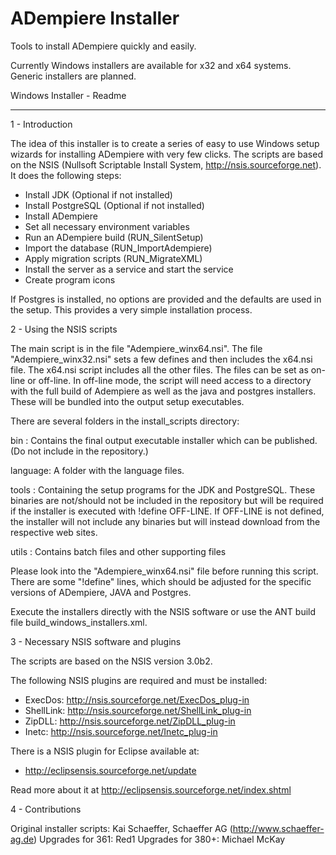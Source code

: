 # ADempiere Installer
Tools to install ADempiere quickly and easily.

Currently Windows installers are available for x32 and x64 systems. Generic 
installers are planned.

Windows Installer - Readme
**************************

1 - Introduction

The idea of this installer is to create a series of easy to use Windows setup 
wizards for installing ADempiere with very few clicks. The scripts are based on
the NSIS (Nullsoft Scriptable Install System, http://nsis.sourceforge.net). It 
does the following steps: 

  * Install JDK (Optional if not installed)
  * Install PostgreSQL (Optional if not installed)
  * Install ADempiere
  * Set all necessary environment variables
  * Run an ADempiere build (RUN_SilentSetup)
  * Import the database (RUN_ImportAdempiere)
  * Apply migration scripts (RUN_MigrateXML)
  * Install the server as a service and start the service
  * Create program icons

If Postgres is installed, no options are provided and the defaults are used
in the setup.  This provides a very simple installation process.

2 - Using the NSIS scripts

The main script is in the file "Adempiere_winx64.nsi".  The file 
"Adempiere_winx32.nsi" sets a few defines and then includes the x64.nsi file.
The x64.nsi script includes all the other files. The files can be set as 
on-line or off-line.  In off-line mode, the script will need access to a 
directory with the full build of Adempiere as well as the java and postgres 
installers.  These will be bundled into the output setup executables. 

There are several folders in the install_scripts directory: 

  bin     : Contains the final output executable installer which can be 
            published.  (Do not include in the repository.)

  language: A folder with the language files. 

  tools   : Containing the setup programs for the JDK and PostgreSQL.  These 
            binaries are not/should not be included in the repository but 
            will be required if the installer is executed with 
            !define OFF-LINE. If OFF-LINE is not defined, the installer will
            not include any binaries but will instead download from the 
            respective web sites.
            
  utils   : Contains batch files and other supporting files  
          
Please look into the "Adempiere_winx64.nsi" file before running this script. 
There are some "!define" lines, which should be adjusted for the specific 
versions of ADempiere, JAVA and Postgres. 

Execute the installers directly with the NSIS software or use the ANT build 
file build_windows_installers.xml. 

3 - Necessary NSIS software and plugins

The scripts are based on the NSIS version 3.0b2.

The following NSIS plugins are required and must be installed:

  - ExecDos: http://nsis.sourceforge.net/ExecDos_plug-in
  - ShellLink: http://nsis.sourceforge.net/ShellLink_plug-in
  - ZipDLL: http://nsis.sourceforge.net/ZipDLL_plug-in
  - Inetc: http://nsis.sourceforge.net/Inetc_plug-in
    
There is a NSIS plugin for Eclipse available at:

  - http://eclipsensis.sourceforge.net/update

Read more about it at http://eclipsensis.sourceforge.net/index.shtml

4 - Contributions

Original installer scripts: Kai Schaeffer, Schaeffer AG (http://www.schaeffer-ag.de)
Upgrades for 361: Red1
Upgrades for 380+: Michael McKay 

